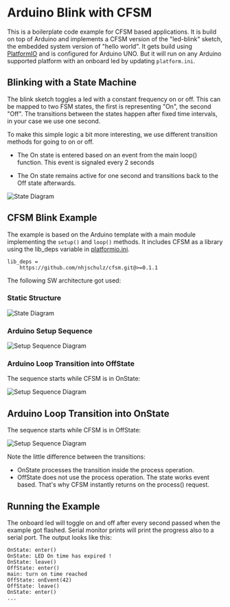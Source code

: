 # Arduino Blink with CFSM

This is a boilerplate code example for CFSM based applications. 
It is build on top of Arduino and implements a CFSM version of
the "led-blink" sketch, the embedded system version of
"hello world". It gets build using 
[PlatformIO](https://platformio.org/) and is configured for
Arduino UNO. But it will run on any Arduino supported platform
with an onboard led by updating ```platform.ini```.

## Blinking with a State Machine

The blink sketch toggles a led with a constant frequency on
or off. This can be mapped to two FSM states, the first is
representing "On", the second "Off". The transitions
between the states happen after fixed time intervals, in
your case we use one second.

To make this simple logic a bit more interesting, we use
different transition methods for going to on or off.

* The On state is entered based on an event from
  the main loop() function. This event is signaled
  every 2 seconds

* The On state remains active for one second and transitions
  back to the Off state afterwards.

![State Diagram](http://www.plantuml.com/plantuml/proxy?src=https://raw.githubusercontent.com/nhjschulz/cfsm/master/examples/UnoBlink/doc/BlinkState.puml)

## CFSM Blink Example

The example is based on the Arduino template with a main module 
implementing the ```setup()``` and ```loop()``` methods. 
It includes CFSM as a library using the lib_deps variable in [platformio.ini](./platformio.ini).

~~~{.ini}
lib_deps =
    https://github.com/nhjschulz/cfsm.git@>=0.1.1
~~~

The following  SW architecture got used:

### Static Structure

![State Diagram](http://www.plantuml.com/plantuml/proxy?src=https://raw.githubusercontent.com/nhjschulz/cfsm/master/examples/UnoBlink/doc/BlinkClass.puml)

### Arduino Setup Sequence

![Setup Sequence Diagram](http://www.plantuml.com/plantuml/proxy?src=https://raw.githubusercontent.com/nhjschulz/cfsm/master/examples/UnoBlink/doc/BlinkSetup.puml)

### Arduino Loop Transition into OffState 

The sequence starts while CFSM is in OnState:

![Setup Sequence Diagram](http://www.plantuml.com/plantuml/proxy?src=https://raw.githubusercontent.com/nhjschulz/cfsm/master/examples/UnoBlink/doc/BlinkOnToOff.puml)

## Arduino Loop Transition into OnState 

The sequence starts while CFSM is in OffState:

![Setup Sequence Diagram](http://www.plantuml.com/plantuml/proxy?src=https://raw.githubusercontent.com/nhjschulz/cfsm/master/examples/UnoBlink/doc/BlinkOffToOn.puml)

Note the little difference between the transitions:
*  OnState processes the transition inside the process operation.
*  OffState does not use the process operation. The state works event based. That's why CFSM instantly returns on the process() request.

## Running the Example

The onboard led will toggle on and off after every second
passed when the example got flashed. Serial monitor prints
will print the progress also to a serial port. The 
output looks like this:

~~~
OnState: enter()
OnState: LED On time has expired !
OnState: leave()
OffState: enter()
main: turn on time reached
OffState: onEvent(42)
OffState: leave()
OnState: enter()
...
~~~



